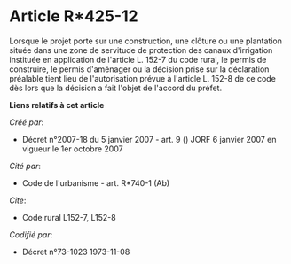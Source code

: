 # Article R*425-12

Lorsque le projet porte sur une construction, une clôture ou une plantation située dans une zone de servitude de protection
des canaux d'irrigation instituée en application de l'article L. 152-7 du code rural, le permis de construire, le permis
d'aménager ou la décision prise sur la déclaration préalable tient lieu de l'autorisation prévue à l'article L. 152-8 de ce
code dès lors que la décision a fait l'objet de l'accord du préfet.

**Liens relatifs à cet article**

_Créé par_:

  - Décret n°2007-18 du 5 janvier 2007 - art. 9 () JORF 6 janvier 2007 en vigueur le 1er octobre 2007

_Cité par_:

  - Code de l'urbanisme - art. R*740-1 (Ab)

_Cite_:

  - Code rural L152-7, L152-8

_Codifié par_:

  - Décret n°73-1023 1973-11-08
